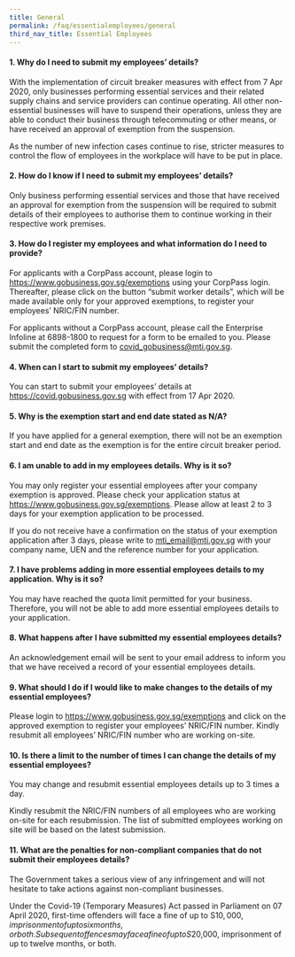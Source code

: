 ```yaml
---
title: General
permalink: /faq/essentialemployees/general
third_nav_title: Essential Employees
---
```


#### **1. Why do I need to submit my employees’ details?**
With the implementation of circuit breaker measures with effect from 7 Apr 2020, only businesses performing essential services and their related supply chains and service providers can continue operating. All other non-essential businesses will have to suspend their operations, unless they are able to conduct their business through telecommuting or other means, or have received an approval of exemption from the suspension.

As the number of new infection cases continue to rise, stricter measures to control the flow of employees in the workplace will have to be put in place.

#### **2. How do I know if I need to submit my employees’ details?**
Only business performing essential services and those that have received an approval for exemption from the suspension will be required to submit details of their employees to authorise them to continue working in their respective work premises.

#### **3. How do I register my employees and what information do I need to provide?**
For applicants with a CorpPass account, please login to <a href="https://www.gobusiness.gov.sg/exemptions" target="_blank">https://www.gobusiness.gov.sg/exemptions</a> using your CorpPass login. Thereafter, please click on the button “submit worker details”, which will be made available only for your approved exemptions, to register your employees’ NRIC/FIN number.

For applicants without a CorpPass account, please call the Enterprise Infoline at 6898-1800 to request for a form to be emailed to you. Please submit the completed form to covid_gobusiness@mti.gov.sg.

#### **4. When can I start to submit my employees’ details?**
You can start to submit your employees’ details at <a href="https://covid.gobusiness.gov.sg" target="_blank">https://covid.gobusiness.gov.sg</a> with effect from 17 Apr 2020.

#### **5. Why is the exemption start and end date stated as N/A?**
If you have applied for a general exemption, there will not be an exemption start and end date as the exemption is for the entire circuit breaker period.

#### **6. I am unable to add in my employees details. Why is it so?**
You may only register your essential employees after your company exemption is approved. Please check your application status at <a href="https://www.gobusiness.gov.sg/exemptions" target="_blank">https://www.gobusiness.gov.sg/exemptions</a>. Please allow at least 2 to 3 days for your exemption application to be processed.

If you do not receive have a confirmation on the status of your exemption application after 3 days, please write to mti_email@mti.gov.sg with your company name, UEN and the reference number for your application.

#### **7. I have problems adding in more essential employees details to my application. Why is it so?**
You may have reached the quota limit permitted for your business. Therefore, you will not be able to add more essential employees details to your application.

#### **8. What happens after I have submitted my essential employees details?**
An acknowledgement email will be sent to your email address to inform you that we have received a record of your essential employees details.

#### **9. What should I do if I would like to make changes to the details of my essential employees?**
Please login to <a href="https://www.gobusiness.gov.sg/exemptions" target="_blank">https://www.gobusiness.gov.sg/exemptions</a> and click on the approved exemption to register your employees’ NRIC/FIN number. Kindly resubmit all employees’ NRIC/FIN number who are working on-site.

#### **10. Is there a limit to the number of times I can change the details of my essential employees?**
You may change and resubmit essential employees details up to 3 times a day.

Kindly resubmit the NRIC/FIN numbers of all employees who are working on-site for each resubmission. The list of submitted employees working on site will be based on the latest submission.

#### **11. What are the penalties for non-compliant companies that do not submit their employees details?**
The Government takes a serious view of any infringement and will not hesitate to take actions against non-compliant businesses.

Under the Covid-19 (Temporary Measures) Act passed in Parliament on 07 April 2020, first-time offenders will face a fine of up to S$10,000, imprisonment of up to six months, or both. Subsequent offences may face a fine of up to S$20,000, imprisonment of up to twelve months, or both.